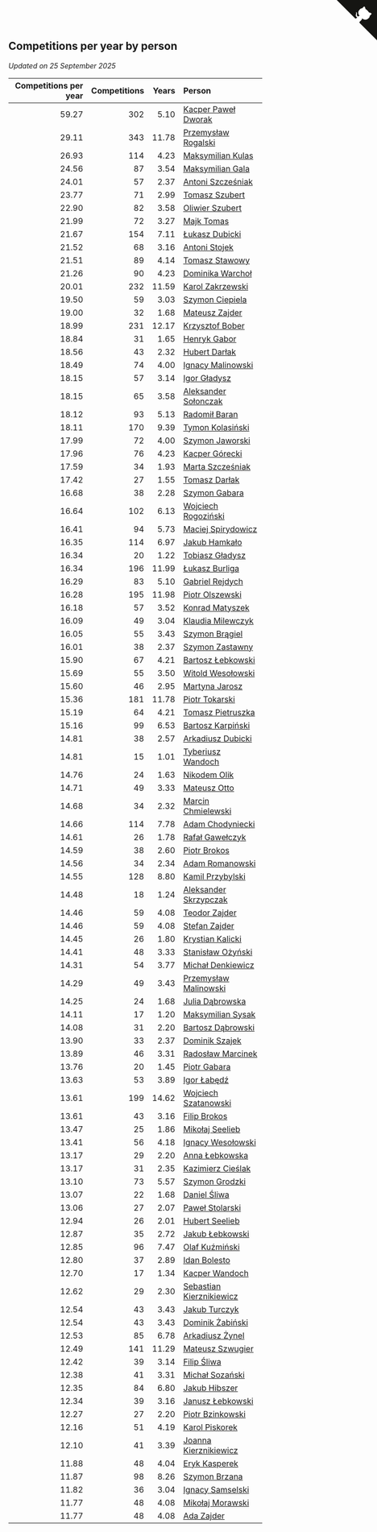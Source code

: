 ## Competitions per year by person

*Updated on 25 September 2025*

| Competitions per year | Competitions | Years | Person |
| ---: | ---: | ---: | :--- |
| 59.27 | 302 | 5.10 | [Kacper Paweł Dworak](https://www.worldcubeassociation.org/persons/2020DWOR01) |
| 29.11 | 343 | 11.78 | [Przemysław Rogalski](https://www.worldcubeassociation.org/persons/2013ROGA02) |
| 26.93 | 114 | 4.23 | [Maksymilian Kulas](https://www.worldcubeassociation.org/persons/2021KULA02) |
| 24.56 | 87 | 3.54 | [Maksymilian Gala](https://www.worldcubeassociation.org/persons/2022GALA01) |
| 24.01 | 57 | 2.37 | [Antoni Szcześniak](https://www.worldcubeassociation.org/persons/2023SZCZ04) |
| 23.77 | 71 | 2.99 | [Tomasz Szubert](https://www.worldcubeassociation.org/persons/2022SZUB02) |
| 22.90 | 82 | 3.58 | [Oliwier Szubert](https://www.worldcubeassociation.org/persons/2022SZUB01) |
| 21.99 | 72 | 3.27 | [Majk Tomas](https://www.worldcubeassociation.org/persons/2022TOMA05) |
| 21.67 | 154 | 7.11 | [Łukasz Dubicki](https://www.worldcubeassociation.org/persons/2018DUBI01) |
| 21.52 | 68 | 3.16 | [Antoni Stojek](https://www.worldcubeassociation.org/persons/2022STOJ03) |
| 21.51 | 89 | 4.14 | [Tomasz Stawowy](https://www.worldcubeassociation.org/persons/2021STAW01) |
| 21.26 | 90 | 4.23 | [Dominika Warchoł](https://www.worldcubeassociation.org/persons/2021WARC01) |
| 20.01 | 232 | 11.59 | [Karol Zakrzewski](https://www.worldcubeassociation.org/persons/2014ZAKR01) |
| 19.50 | 59 | 3.03 | [Szymon Ciepiela](https://www.worldcubeassociation.org/persons/2022CIEP01) |
| 19.00 | 32 | 1.68 | [Mateusz Zajder](https://www.worldcubeassociation.org/persons/2024ZAJD01) |
| 18.99 | 231 | 12.17 | [Krzysztof Bober](https://www.worldcubeassociation.org/persons/2013BOBE01) |
| 18.84 | 31 | 1.65 | [Henryk Gabor](https://www.worldcubeassociation.org/persons/2024GABO02) |
| 18.56 | 43 | 2.32 | [Hubert Darłak](https://www.worldcubeassociation.org/persons/2023DARL03) |
| 18.49 | 74 | 4.00 | [Ignacy Malinowski](https://www.worldcubeassociation.org/persons/2021MALI02) |
| 18.15 | 57 | 3.14 | [Igor Gładysz](https://www.worldcubeassociation.org/persons/2022GLAD01) |
| 18.15 | 65 | 3.58 | [Aleksander Sołonczak](https://www.worldcubeassociation.org/persons/2022SOLO01) |
| 18.12 | 93 | 5.13 | [Radomił Baran](https://www.worldcubeassociation.org/persons/2020BARA02) |
| 18.11 | 170 | 9.39 | [Tymon Kolasiński](https://www.worldcubeassociation.org/persons/2016KOLA02) |
| 17.99 | 72 | 4.00 | [Szymon Jaworski](https://www.worldcubeassociation.org/persons/2021JAWO01) |
| 17.96 | 76 | 4.23 | [Kacper Górecki](https://www.worldcubeassociation.org/persons/2021GORE01) |
| 17.59 | 34 | 1.93 | [Marta Szcześniak](https://www.worldcubeassociation.org/persons/2023SZCZ07) |
| 17.42 | 27 | 1.55 | [Tomasz Darłak](https://www.worldcubeassociation.org/persons/2024DARL01) |
| 16.68 | 38 | 2.28 | [Szymon Gabara](https://www.worldcubeassociation.org/persons/2023GABA01) |
| 16.64 | 102 | 6.13 | [Wojciech Rogoziński](https://www.worldcubeassociation.org/persons/2019ROGO04) |
| 16.41 | 94 | 5.73 | [Maciej Spirydowicz](https://www.worldcubeassociation.org/persons/2020SPIR01) |
| 16.35 | 114 | 6.97 | [Jakub Hamkało](https://www.worldcubeassociation.org/persons/2018HAMK01) |
| 16.34 | 20 | 1.22 | [Tobiasz Gładysz](https://www.worldcubeassociation.org/persons/2024GLAD02) |
| 16.34 | 196 | 11.99 | [Łukasz Burliga](https://www.worldcubeassociation.org/persons/2013BURL01) |
| 16.29 | 83 | 5.10 | [Gabriel Rejdych](https://www.worldcubeassociation.org/persons/2020REJD01) |
| 16.28 | 195 | 11.98 | [Piotr Olszewski](https://www.worldcubeassociation.org/persons/2013OLSZ02) |
| 16.18 | 57 | 3.52 | [Konrad Matyszek](https://www.worldcubeassociation.org/persons/2022MATY02) |
| 16.09 | 49 | 3.04 | [Klaudia Milewczyk](https://www.worldcubeassociation.org/persons/2022MILE05) |
| 16.05 | 55 | 3.43 | [Szymon Brągiel](https://www.worldcubeassociation.org/persons/2022BRAG03) |
| 16.01 | 38 | 2.37 | [Szymon Zastawny](https://www.worldcubeassociation.org/persons/2023ZAST01) |
| 15.90 | 67 | 4.21 | [Bartosz Łebkowski](https://www.worldcubeassociation.org/persons/2021LEBK01) |
| 15.69 | 55 | 3.50 | [Witold Wesołowski](https://www.worldcubeassociation.org/persons/2022WESO01) |
| 15.60 | 46 | 2.95 | [Martyna Jarosz](https://www.worldcubeassociation.org/persons/2022JARO01) |
| 15.36 | 181 | 11.78 | [Piotr Tokarski](https://www.worldcubeassociation.org/persons/2013TOKA01) |
| 15.19 | 64 | 4.21 | [Tomasz Pietruszka](https://www.worldcubeassociation.org/persons/2021PIET01) |
| 15.16 | 99 | 6.53 | [Bartosz Karpiński](https://www.worldcubeassociation.org/persons/2019KARP03) |
| 14.81 | 38 | 2.57 | [Arkadiusz Dubicki](https://www.worldcubeassociation.org/persons/2023DUBI01) |
| 14.81 | 15 | 1.01 | [Tyberiusz Wandoch](https://www.worldcubeassociation.org/persons/2024WAND03) |
| 14.76 | 24 | 1.63 | [Nikodem Olik](https://www.worldcubeassociation.org/persons/2024OLIK01) |
| 14.71 | 49 | 3.33 | [Mateusz Otto](https://www.worldcubeassociation.org/persons/2022OTTO01) |
| 14.68 | 34 | 2.32 | [Marcin Chmielewski](https://www.worldcubeassociation.org/persons/2023CHMI01) |
| 14.66 | 114 | 7.78 | [Adam Chodyniecki](https://www.worldcubeassociation.org/persons/2017CHOD02) |
| 14.61 | 26 | 1.78 | [Rafał Gawełczyk](https://www.worldcubeassociation.org/persons/2023GAWE01) |
| 14.59 | 38 | 2.60 | [Piotr Brokos](https://www.worldcubeassociation.org/persons/2023BROK01) |
| 14.56 | 34 | 2.34 | [Adam Romanowski](https://www.worldcubeassociation.org/persons/2023ROMA10) |
| 14.55 | 128 | 8.80 | [Kamil Przybylski](https://www.worldcubeassociation.org/persons/2016PRZY01) |
| 14.48 | 18 | 1.24 | [Aleksander Skrzypczak](https://www.worldcubeassociation.org/persons/2024SKRZ01) |
| 14.46 | 59 | 4.08 | [Teodor Zajder](https://www.worldcubeassociation.org/persons/2021ZAJD03) |
| 14.46 | 59 | 4.08 | [Stefan Zajder](https://www.worldcubeassociation.org/persons/2021ZAJD02) |
| 14.45 | 26 | 1.80 | [Krystian Kalicki](https://www.worldcubeassociation.org/persons/2023KALI10) |
| 14.41 | 48 | 3.33 | [Stanisław Ożyński](https://www.worldcubeassociation.org/persons/2022OZYN01) |
| 14.31 | 54 | 3.77 | [Michał Denkiewicz](https://www.worldcubeassociation.org/persons/2021DENK01) |
| 14.29 | 49 | 3.43 | [Przemysław Malinowski](https://www.worldcubeassociation.org/persons/2022MALI01) |
| 14.25 | 24 | 1.68 | [Julia Dąbrowska](https://www.worldcubeassociation.org/persons/2024DABR01) |
| 14.11 | 17 | 1.20 | [Maksymilian Sysak](https://www.worldcubeassociation.org/persons/2024SYSA01) |
| 14.08 | 31 | 2.20 | [Bartosz Dąbrowski](https://www.worldcubeassociation.org/persons/2023DABR07) |
| 13.90 | 33 | 2.37 | [Dominik Szajek](https://www.worldcubeassociation.org/persons/2023SZAJ01) |
| 13.89 | 46 | 3.31 | [Radosław Marcinek](https://www.worldcubeassociation.org/persons/2022MARC05) |
| 13.76 | 20 | 1.45 | [Piotr Gabara](https://www.worldcubeassociation.org/persons/2024GABA02) |
| 13.63 | 53 | 3.89 | [Igor Łabędź](https://www.worldcubeassociation.org/persons/2021LABE01) |
| 13.61 | 199 | 14.62 | [Wojciech Szatanowski](https://www.worldcubeassociation.org/persons/2011SZAT01) |
| 13.61 | 43 | 3.16 | [Filip Brokos](https://www.worldcubeassociation.org/persons/2022BROK03) |
| 13.47 | 25 | 1.86 | [Mikołaj Seelieb](https://www.worldcubeassociation.org/persons/2023SEEL04) |
| 13.41 | 56 | 4.18 | [Ignacy Wesołowski](https://www.worldcubeassociation.org/persons/2021WESO01) |
| 13.17 | 29 | 2.20 | [Anna Łebkowska](https://www.worldcubeassociation.org/persons/2023LEBK04) |
| 13.17 | 31 | 2.35 | [Kazimierz Cieślak](https://www.worldcubeassociation.org/persons/2023CIES01) |
| 13.10 | 73 | 5.57 | [Szymon Grodzki](https://www.worldcubeassociation.org/persons/2020GROD01) |
| 13.07 | 22 | 1.68 | [Daniel Śliwa](https://www.worldcubeassociation.org/persons/2024SLIW01) |
| 13.06 | 27 | 2.07 | [Paweł Stolarski](https://www.worldcubeassociation.org/persons/2023STOL04) |
| 12.94 | 26 | 2.01 | [Hubert Seelieb](https://www.worldcubeassociation.org/persons/2023SEEL02) |
| 12.87 | 35 | 2.72 | [Jakub Łebkowski](https://www.worldcubeassociation.org/persons/2023LEBK01) |
| 12.85 | 96 | 7.47 | [Olaf Kuźmiński](https://www.worldcubeassociation.org/persons/2018KUZM02) |
| 12.80 | 37 | 2.89 | [Idan Bolesto](https://www.worldcubeassociation.org/persons/2022BOLE01) |
| 12.70 | 17 | 1.34 | [Kacper Wandoch](https://www.worldcubeassociation.org/persons/2024WAND01) |
| 12.62 | 29 | 2.30 | [Sebastian Kierznikiewicz](https://www.worldcubeassociation.org/persons/2023KIER02) |
| 12.54 | 43 | 3.43 | [Jakub Turczyk](https://www.worldcubeassociation.org/persons/2022TURC02) |
| 12.54 | 43 | 3.43 | [Dominik Żabiński](https://www.worldcubeassociation.org/persons/2022ZABI01) |
| 12.53 | 85 | 6.78 | [Arkadiusz Żynel](https://www.worldcubeassociation.org/persons/2018ZYNE01) |
| 12.49 | 141 | 11.29 | [Mateusz Szwugier](https://www.worldcubeassociation.org/persons/2014SZWU01) |
| 12.42 | 39 | 3.14 | [Filip Śliwa](https://www.worldcubeassociation.org/persons/2022SLIW01) |
| 12.38 | 41 | 3.31 | [Michał Sozański](https://www.worldcubeassociation.org/persons/2022SOZA02) |
| 12.35 | 84 | 6.80 | [Jakub Hibszer](https://www.worldcubeassociation.org/persons/2018HIBS01) |
| 12.34 | 39 | 3.16 | [Janusz Łebkowski](https://www.worldcubeassociation.org/persons/2022LEBK01) |
| 12.27 | 27 | 2.20 | [Piotr Bzinkowski](https://www.worldcubeassociation.org/persons/2023BZIN01) |
| 12.16 | 51 | 4.19 | [Karol Piskorek](https://www.worldcubeassociation.org/persons/2021PISK01) |
| 12.10 | 41 | 3.39 | [Joanna Kierznikiewicz](https://www.worldcubeassociation.org/persons/2022KIER01) |
| 11.88 | 48 | 4.04 | [Eryk Kasperek](https://www.worldcubeassociation.org/persons/2021KASP01) |
| 11.87 | 98 | 8.26 | [Szymon Brzana](https://www.worldcubeassociation.org/persons/2017BRZA01) |
| 11.82 | 36 | 3.04 | [Ignacy Samselski](https://www.worldcubeassociation.org/persons/2022SAMS03) |
| 11.77 | 48 | 4.08 | [Mikołaj Morawski](https://www.worldcubeassociation.org/persons/2021MORA01) |
| 11.77 | 48 | 4.08 | [Ada Zajder](https://www.worldcubeassociation.org/persons/2021ZAJD01) |


<a href="https://github.com/noeruchangd/wca_statistics_vn" class="github-corner" aria-label="View source on Github"><svg width="80" height="80" viewBox="0 0 250 250" style="fill:#151513; color:#fff; position: absolute; top: 0; border: 0; right: 0;" aria-hidden="true"><path d="M0,0 L115,115 L130,115 L142,142 L250,250 L250,0 Z"></path><path d="M128.3,109.0 C113.8,99.7 119.0,89.6 119.0,89.6 C122.0,82.7 120.5,78.6 120.5,78.6 C119.2,72.0 123.4,76.3 123.4,76.3 C127.3,80.9 125.5,87.3 125.5,87.3 C122.9,97.6 130.6,101.9 134.4,103.2" fill="currentColor" style="transform-origin: 130px 106px;" class="octo-arm"></path><path d="M115.0,115.0 C114.9,115.1 118.7,116.5 119.8,115.4 L133.7,101.6 C136.9,99.2 139.9,98.4 142.2,98.6 C133.8,88.0 127.5,74.4 143.8,58.0 C148.5,53.4 154.0,51.2 159.7,51.0 C160.3,49.4 163.2,43.6 171.4,40.1 C171.4,40.1 176.1,42.5 178.8,56.2 C183.1,58.6 187.2,61.8 190.9,65.4 C194.5,69.0 197.7,73.2 200.1,77.6 C213.8,80.2 216.3,84.9 216.3,84.9 C212.7,93.1 206.9,96.0 205.4,96.6 C205.1,102.4 203.0,107.8 198.3,112.5 C181.9,128.9 168.3,122.5 157.7,114.1 C157.9,116.9 156.7,120.9 152.7,124.9 L141.0,136.5 C139.8,137.7 141.6,141.9 141.8,141.8 Z" fill="currentColor" class="octo-body"></path></svg></a><style>.github-corner:hover .octo-arm{animation:octocat-wave 560ms ease-in-out}@keyframes octocat-wave{0%,100%{transform:rotate(0)}20%,60%{transform:rotate(-25deg)}40%,80%{transform:rotate(10deg)}}@media (max-width:500px){.github-corner:hover .octo-arm{animation:none}.github-corner .octo-arm{animation:octocat-wave 560ms ease-in-out}}</style>
